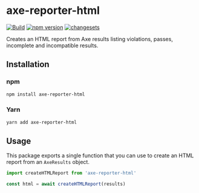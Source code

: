 # axe-reporter-html

[![Build](https://github.com/Widen/axe-reporter-html/actions/workflows/build.yml/badge.svg)](https://github.com/Widen/axe-reporter-html/actions/workflows/build.yml)
[![npm version](https://img.shields.io/npm/v/axe-reporter-html)](https://www.npmjs.com/package/axe-reporter-html)
[![changesets](https://img.shields.io/badge/maintained%20with-changesets-blue)](https://github.com/atlassian/changesets)

Creates an HTML report from Axe results listing violations, passes, incomplete and incompatible results.

## Installation

### npm

```sh
npm install axe-reporter-html
```

### Yarn

```sh
yarn add axe-reporter-html
```

## Usage

This package exports a single function that you can use to create an HTML report from an `AxeResults` object.

```js
import createHTMLReport from 'axe-reporter-html'

const html = await createHTMLReport(results)
```
